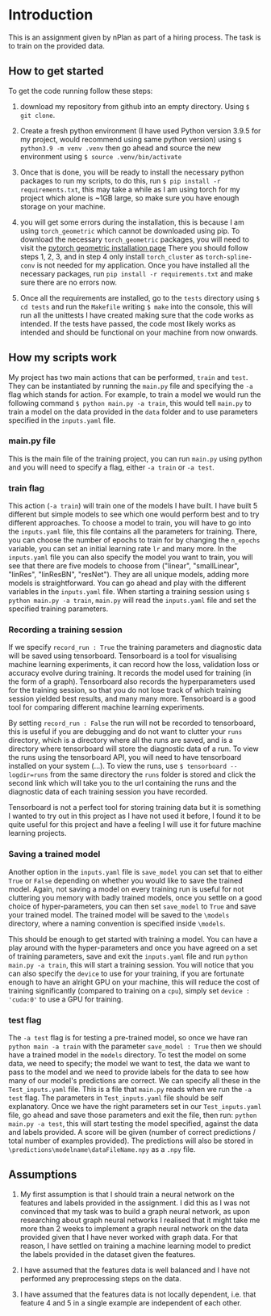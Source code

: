 # Introduction

This is an assignment given by nPlan as part of a hiring process. The
task is to train on the provided data.

## How to get started

To get the code running follow these steps: 

1) download my repository from github into an empty directory.
Using `$ git clone`.

2) Create a fresh python environment (I have used Python version
3.9.5 for my project, would recommend using same python version) using 
`$ python3.9 -m venv .venv` then go ahead and source the new environment
using `$ source .venv/bin/activate`

3) Once that is done, you will be ready to install the necessary python 
packages to run my scripts, to do this, run
`$ pip install -r requirements.txt`,
this may take a while as I am using torch
for my project which alone is ~1GB large, so make sure you have 
enough storage on your machine.

4) you will get some errors during the installation, this is because
I am using `torch_geometric` which cannot be downloaded using pip.
To download the necessary `torch_geometric` packages, you will
need to visit the
[pytorch geometric installation page](https://pytorch-geometric.readthedocs.io/en/latest/notes/installation.html)
There you should follow steps 1, 2, 3, and in step 4 only install
`torch_cluster` as `torch-spline-conv` is not needed for my application.
Once you have installed all the necessary packages, run
`pip install -r requirements.txt` and make sure there are no errors 
now.

4) Once all the requirements are installed, go to the `tests` directory
using `$ cd tests` and run the `Makefile` writing
`$ make` into the console, this will run all the
unittests I have created making sure that the code works as intended.
If the tests have passed, the code most likely works as intended and 
should be functional on your machine from now onwards.

## How my scripts work

My project has two main actions that can be performed, `train` and
`test`. They can be instantiated by running the `main.py` file
and specifying the `-a` flag which stands for action. For example,
to train a model 
we would run the following command `$ python main.py -a train`, this
would tell `main.py` to train a model on the data provided in the 
`data` folder and to use parameters specified in the `inputs.yaml` 
file. 

### main.py file

This is the main file of the training project, you can run 
`main.py` using python and you will need to specify a flag, either
`-a train` or `-a test`.

### train flag

This action (`-a train`) will train one of the models I have built.
I have built
5 different but simple models to see which one would perform best and 
to try 
different approaches. To choose a model to train, you will have to 
go into the `inputs.yaml` file, this file contains all the
parameters for training. There, you can choose the number of 
epochs to train for by changing the `n_epochs` variable, you can
set an initial learning rate `lr` and many more. In the 
`inputs.yaml` file you can also specify the model you want to train,
you will see that there are five models to choose from
("linear", "smallLinear", "linRes", "linResBN", "resNet"). They are
all unique models, adding more models is straightforward.
You can go ahead and play with the different variables in the 
`inputs.yaml` file. When starting a training session using 
`$ python main.py -a train`, `main.py` will read the `inputs.yaml`
file and set the specified training parameters. 

### Recording a training session

If we specify 
`record_run : True` the training parameters and diagnostic data
will be saved using tensorboard. Tensorboard is a tool for 
visualising machine learning experiments, it can record how
the loss, validation loss or accuracy evolve during training.
It records the model used for training (in the form of a graph).
Tensorboard also records the hyperparameters used for the training
session, so that you do not lose track of which training session
yielded best results, and many many more. Tensorboard 
is a good tool for 
comparing different 
machine learning experiments. 

By setting `record_run : False` 
the run will not be 
recorded to tensorboard, this is useful if you are debugging and 
do not want to clutter your `runs` directory, which is a directory
where all the runs are saved, and is a directory where tensorboard 
will store the diagnostic data of a run. To view the runs using
the tensorboard API, you will need to have tensorboard installed 
on your system (...). 
To view the runs, use
`$ tensorboard --logdir=runs` from the same directory the `runs`
folder is stored and click the second link which will take you
to the url containing the runs and the diagnostic data of each
training session you have recorded. 

Tensorboard is not a perfect
tool for storing training data but it is something I wanted to 
try out in this project as I have not used it before, I found it
to be quite useful for this project and have a feeling I will
use it for future machine learning projects.

### Saving a trained model

Another option in the `inputs.yaml` file is 
`save_model` you can set that to either `True` or `False` 
depending on whether you would like to save the trained model. 
Again,
not saving a model on every training run is useful for not 
cluttering you memory with badly trained models, once you 
settle on a good choice of hyper-parameters, you can then set
`save_model` to `True` and save your trained model. The 
trained model will be saved to the `\models` directory, where a 
naming convention is specified inside `\models`. 

This should be enough to get started with training a model.
You can have a play around with the hyper-parameters and once
you have agreed on a set of training parameters, save and
exit the `inputs.yaml` file and run 
`python main.py -a train`, this will start a training session.
You will notice that you can also specify the `device` to use
for your training, if you are fortunate enough to have an
alright GPU
on your machine, this will reduce the cost of training 
significantly (compared to training on a `cpu`), simply set
`device : 'cuda:0'` to use a GPU for training.

### test flag

The `-a test` flag is for testing a pre-trained model, so once
we have ran `python main -a train` with the parameter 
`save_model : True` then we should have a 
trained model in the `models` directory. To test the model on
some data, we need to specify; the model we want to test, the
data we want to pass to the model and we need to provide labels
for the data to see how many of our model's predictions are
correct. We can specify all these in the `Test_inputs.yaml`
file. This is a file that `main.py` reads when we run the
`-a test` flag. The parameters in `Test_inputs.yaml` file
should be self explanatory. Once we have the right parameters
set in our `Test_inputs.yaml` file, go ahead and save those
parameters and exit the file, then run: 
`python main.py -a test`, this will start testing the model 
specified, against the data and labels provided. A score will
be given (number of correct predictions / total number of 
examples provided). The predictions will also be stored in 
`\predictions\modelname\dataFileName.npy` 
as a `.npy` file. 

## Assumptions

1) My first assumption is that I should train a neural network 
on the features and labels provided in the assignment. I did
this as I was not convinced that my task was to build a graph
neural network, as upon researching about graph neural networks
I realised that it might take me more than 2 weeks to implement
a graph neural network on the data provided given that I have 
never worked with graph data. For that reason, I have settled on
training a machine learning model to predict the labels provided
in the dataset given the features.

2) I have assumed that the features data is well balanced and 
I have not performed any preprocessing steps on the data.

3) I have assumed that the features data is not locally
dependent, i.e. that feature 4 and 5 in a single example 
are independent of each other.
